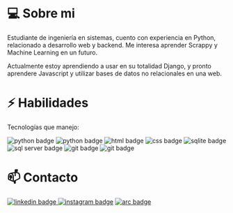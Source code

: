 # 💻 Sobre mi
Estudiante de ingeniería en sistemas, cuento con experiencia en Python, relacionado a desarrollo web y backend. Me interesa aprender Scrappy y Machine Learning en un futuro.

Actualmente estoy aprendiendo a usar en su totalidad Django, y pronto aprendere Javascript y utilizar bases de datos no relacionales en una web.

# ⚡ Habilidades
Tecnologías que manejo:

<a><img src="https://img.shields.io/badge/-Python-233844?style=flat&logo=python" alt="python badge"/></a>
<a><img src="https://img.shields.io/badge/-Django-1B4A23?logo=django" alt="python badge"/></a>
<a><img src="https://img.shields.io/badge/-HTML-742D29?logo=html5" alt="html badge"/></a>
<a><img src="https://img.shields.io/badge/-CSS-3B81FF?logo=css3" alt="css badge"/></a>
<a><img src="https://img.shields.io/badge/-SQLite-2B3E60?logo=SQlite" alt="sqlite badge"/></a>
<a><img src="https://img.shields.io/badge/-SQL_server-4C2A74?logo=microsoftsqlserver" alt="sql server badge"/></a>
<a><img src="https://img.shields.io/badge/-Github-000?logo=github" alt="git badge"/></a>
<a><img src="https://img.shields.io/badge/-Git-4D142B?logo=git" alt="git badge"/></a>


# 📫 Contacto
<a href="www.linkedin.com/in/
xsismadn3ss">
<img src="https://img.shields.io/badge/-Linked_In-075F81?logo=linkedin" alt="linkedin badge">
</a>
<a href="https://www.instagram.com/those_pics29/">
<img src="https://img.shields.io/badge/-Instagram-381E18?logo=instagram" alt="instagram badge"></a>
<a href="https://arc.dev/@abrahamartiga?preview=1"><img src="https://img.shields.io/badge/-arc_()-000?logo=airbrake" alt="arc badge"></a>

<!---
xsismadn3ss/xsismadn3ss is a ✨ special ✨ repository because its `README.md` (this file) appears on your GitHub profile.
You can click the Preview link to take a look at your changes.
--->
